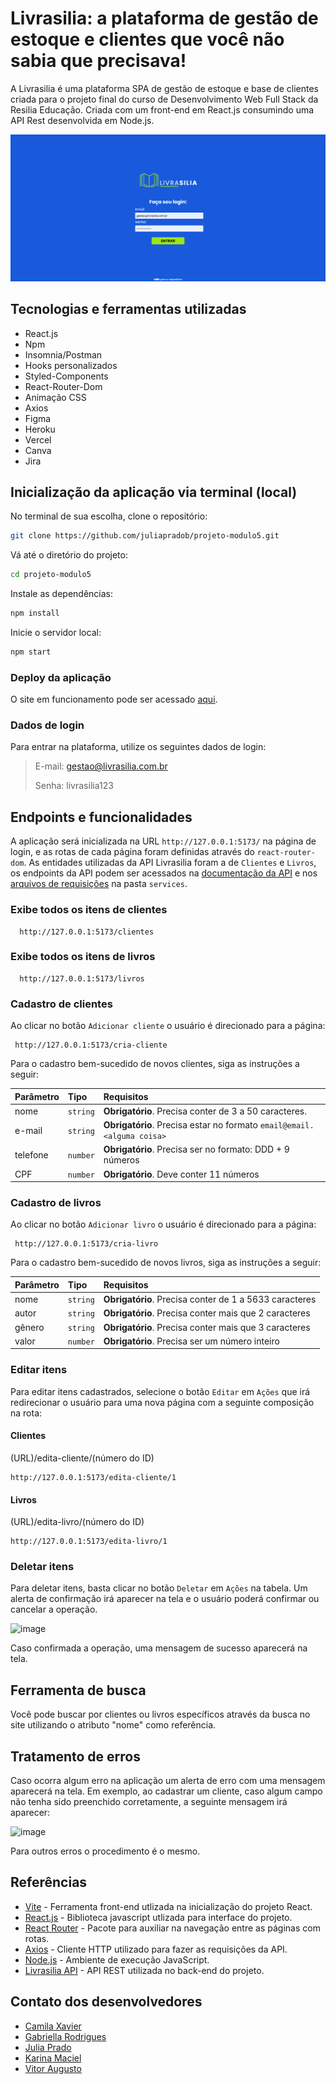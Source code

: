 
# Livrasilia: a plataforma de gestão de estoque e clientes que você não sabia que precisava!

A Livrasilia é uma plataforma SPA de gestão de estoque e base de clientes criada para o projeto final do curso de Desenvolvimento Web Full Stack da Resilia Educação. Criada com um front-end em React.js consumindo uma API Rest desenvolvida em Node.js.

![tela de login](https://github.com/juliapradob/projeto-modulo5/blob/main/src/images/tela-login.PNG?raw=true)

## Tecnologias e ferramentas utilizadas

 - React.js
 - Npm
 - Insomnia/Postman
 - Hooks personalizados
 - Styled-Components
 - React-Router-Dom
 - Animação CSS
 - Axios
 - Figma
 - Heroku
 - Vercel
 - Canva
 - Jira

## Inicialização da aplicação via terminal (local)

No terminal de sua escolha, clone o repositório:

```bash
git clone https://github.com/juliapradob/projeto-modulo5.git
```

Vá até o diretório do projeto:

```bash
cd projeto-modulo5
```

Instale as dependências:

```bash
npm install 
```

Inicie o servidor local:

```bash
npm start
```

### Deploy da aplicação
O site em funcionamento pode ser acessado [aqui](https://projeto-modulo5.vercel.app/).

### Dados de login

Para entrar na plataforma, utilize os seguintes dados de login:

>E-mail: gestao@livrasilia.com.br
>
>Senha: livrasilia123

## Endpoints e funcionalidades

A aplicação será inicializada na URL `http://127.0.0.1:5173/` na página de login, e as rotas de cada página foram definidas através do `react-router-dom`. As entidades utilizadas da API Livrasilia foram a de `Clientes` e `Livros`, os endpoints da API podem ser acessados na [documentação da API](https://github.com/juliapradob/projeto-modulo4) e nos [arquivos de requisições](https://github.com/juliapradob/projeto-modulo5/tree/main/src/services) na pasta `services`.

### Exibe todos os itens de clientes

```
  http://127.0.0.1:5173/clientes
```

### Exibe todos os itens de livros

```
  http://127.0.0.1:5173/livros
```

### Cadastro de clientes

Ao clicar no botão `Adicionar cliente` o usuário é direcionado para a página:

```
 http://127.0.0.1:5173/cria-cliente
```

Para o cadastro bem-sucedido de novos clientes, siga as instruções a seguir:

| Parâmetro   | Tipo       | Requisitos                           |
| :---------- | :--------- | :---------------------------------- |
| nome | `string` | **Obrigatório**. Precisa conter de 3 a 50 caracteres. |
| e-mail | `string` | **Obrigatório**. Precisa estar no formato `email@email.<alguma coisa>` |
| telefone | `number` | **Obrigatório**. Precisa ser no formato: DDD + 9 números |
| CPF | `number` | **Obrigatório**. Deve conter 11 números |

### Cadastro de livros
 
Ao clicar no botão `Adicionar livro` o usuário é direcionado para a página:
 
```
 http://127.0.0.1:5173/cria-livro
```

Para o cadastro bem-sucedido de novos livros, siga as instruções a seguir:

| Parâmetro   | Tipo       | Requisitos                           |
| :---------- | :--------- | :---------------------------------- |
| nome | `string` | **Obrigatório**. Precisa conter de 1 a 5633 caracteres |
| autor | `string` | **Obrigatório**. Precisa conter mais que 2 caracteres |
| gênero | `string` | **Obrigatório**. Precisa conter mais que 3 caracteres |
| valor | `number` | **Obrigatório**. Precisa ser um número inteiro |

 
### Editar itens
 
 Para editar itens cadastrados, selecione o botão `Editar` em `Ações` que irá redirecionar o usuário para uma nova página com a seguinte composição na rota:
 
 #### Clientes
 
 (URL)/edita-cliente/(número do ID)
 
 ```
 http://127.0.0.1:5173/edita-cliente/1
 ```
 
 #### Livros
 
 (URL)/edita-livro/(número do ID)
 
 ```
 http://127.0.0.1:5173/edita-livro/1
 ```
 
### Deletar itens
 
Para deletar itens, basta clicar no botão `Deletar` em `Ações` na tabela. Um alerta de confirmação irá aparecer na tela e o usuário poderá confirmar ou cancelar a operação.
 
 ![image](https://user-images.githubusercontent.com/79461028/189399148-68a49fda-10bf-4bbf-a471-c399205db4d5.png)
 
 Caso confirmada a operação, uma mensagem de sucesso aparecerá na tela.


## Ferramenta de busca

Você pode buscar por clientes ou livros específicos através da busca no site utilizando o atributo "nome" como referência.

## Tratamento de erros 

Caso ocorra algum erro na aplicação um alerta de erro com uma mensagem aparecerá na tela. Em exemplo, ao cadastrar um cliente, caso algum campo não tenha sido preenchido corretamente, a seguinte mensagem irá aparecer:

![image](https://user-images.githubusercontent.com/79461028/189401410-a3392117-ae54-4477-a4eb-9db3a85447ec.png)

Para outros erros o procedimento é o mesmo.
 
## Referências 

 - [Vite](https://vitejs.dev/) - Ferramenta front-end utlizada na inicialização do projeto React.
 - [React.js](https://reactjs.org/) - Biblioteca javascript utlizada para interface do projeto.
 - [React Router](https://reactrouter.com/en/main) - Pacote para auxiliar na navegação entre as páginas com rotas.
 - [Axios](https://axios-http.com/docs/intro) - Cliente HTTP utilizado para fazer as requisições da API.
 - [Node.js](https://nodejs.org/pt-br/) - Ambiente de execução JavaScript.
 - [Livrasilia API](https://github.com/juliapradob/projeto-modulo4) - API REST utilizada no back-end do projeto.
 
 
## Contato dos desenvolvedores

 - [Camila Xavier](https://www.linkedin.com/in/camila-reis-xavier/)
 - [Gabriella Rodrigues](https://www.linkedin.com/in/gabirodrigues-rocha/)
 - [Julia Prado](https://www.linkedin.com/in/juliapradob/)
 - [Karina Maciel](https://www.linkedin.com/in/karinamottamaciel/)
 - [Vitor Augusto](https://www.linkedin.com/in/vitor-aam/)

